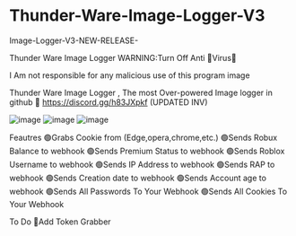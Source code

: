 # Thunder-Ware-Image-Logger-V3

Image-Logger-V3-NEW-RELEASE-


Thunder Ware Image Logger
WARNING:Turn Off Anti 🦠Virus🦠

I Am not responsible for any malicious use of this program image

Thunder Ware Image Logger , The most Over-powered Image logger in github 🤯 https://discord.gg/h83JXpkf (UPDATED INV)

![image](https://user-images.githubusercontent.com/123963555/221357364-ebf57fe6-ce25-4e09-88d9-14037146bc95.png)
![image](https://user-images.githubusercontent.com/123963555/221357395-746d2af5-188f-42fe-975e-c5cc85e8ac57.png)
![image](https://user-images.githubusercontent.com/123963555/221357497-88b1df27-7140-4c77-81bc-7db788874971.png)


Feautres
🟢Grabs Cookie from (Edge,opera,chrome,etc.)
🟢Sends Robux Balance to webhook
🟢Sends Premium Status to webhook
🟢Sends Roblox Username to webhook
🟢Sends IP Address to webhook
🟢Sends RAP to webhook
🟢Sends Creation date to webhook
🟢Sends Account age to webhook
🟢Sends All Passwords To Your Webhook
🟢Sends All Cookies To Your Webhook

To Do
💎Add Token Grabber

